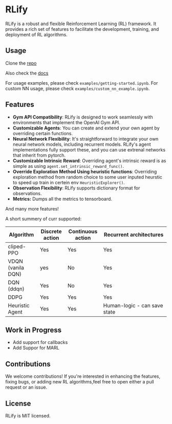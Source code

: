 # RLify

RLify is a robust and flexible Reinforcement Learning (RL) framework. It provides a rich set of features to facilitate the development, training, and deployment of RL algorithms.

## Usage

Clone the [repo](https://github.com/nitsan57/RLkit)

Also check the [docs](https://nitsan57.github.io/RLify-docs/)

For usage examples, please check `examples/getting-started.ipynb`.
For custom NN usage, please check `examples/custom_nn_example.ipynb`.

## Features

- **Gym API Compatibility**: RLify is designed to work seamlessly with environments that implement the OpenAI Gym API.
- **Customizable Agents**: You can create and extend your own agent by overriding certain functions.
- **Neural Network Flexibility**: It's straightforward to integrate your own neural network models, including recurrent models. RLify's agent implementations fully support these, and you can use extrenal networks that inherit from pytorch.
- **Customizable Intrinsic Reward**: Overriding agent's intrinsic reward is as simple as using `agent.set_intrinsic_reward_func()`.
- **Override Exploration Method Using heuristic functions**: Overriding exploration method from random choice to some user inputed heurstic to speed up train in certein env `HeuristicExplorer()`.
- **Observation Flexibility**: RLify supports dictionary format for observations.
- **Metrics:** Dumps all the metrics to tensorboard.

And many more features!

A short summery of curr supported:

| Algorithm         | Discrete action | Continuous action | Recurrent architectures     |
| ----------------- | --------------- | ----------------- | ---------------------------- |
| cliped-PPO        | Yes             | Yes               | Yes                          |
| VDQN (vanila DQN) | yes             | No                | Yes                          |
| DQN (ddqn)        | Yes             | No                | Yes                          |
| DDPG              | Yes             | Yes               | Yes                          |
| Heuristic Agent   | Yes             | Yes               | Human-logic - can save state |

## Work in Progress

- Add support for callbacks
- Add Suppor for MARL

## Contributions

We welcome contributions! If you're interested in enhancing the features, fixing bugs, or adding new RL algorithms,feel free to open either a pull request or an issue.

## License

RLify is MIT licensed.
